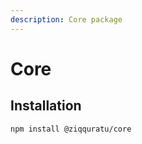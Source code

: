 ```yaml
---
description: Core package
---
```


# Core

## Installation

```text
npm install @ziqquratu/core
```



